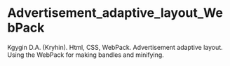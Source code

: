 # Advertisement_adaptive_layout_WebPack
Kgygin D.A. (Kryhin).
Html, CSS, WebPack.
Advertisement adaptive layout. Using the WebPack for making bandles and minifying.
